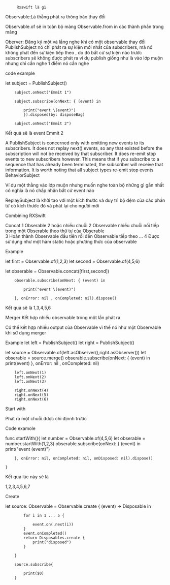          Rxswift là gì 
Observable:Là  thằng phát ra thông báo thay đổi 


 Observable.of   sẽ in toàn bộ mảng
Observable.from in các thành phần trong mảng
 

Oberver:  Đăng ký một  và  lắng nghe khi có một observable thay đổi 
PublishSubject nó chỉ phát ra sự kiện mới nhất của subscribers, mà nó không phát đến sự kiện tiếp theo , do đó bất cứ sự kiện nào trước  subscribers sẽ không được phát ra 
ví dụ  publish  giống như  là vào lớp muộn nhưng chỉ cần nghe 1 điểm nó cần nghe 

code example

 let subject = PublishSubject<String>()
 
        subject.onNext("Emmit 1")
        
        subject.subscribe(onNext: { (event) in
            
            print("event \(event)")
            }).disposed(by: disposeBag)
        
        subject.onNext("Emmit 2")
Kết quả sẽ là  event Emmit 2


A PublishSubject is concerned only with emitting new events to its subscribers. It does not replay next() events, so any that existed before the subscription will not be received by that subscriber. It does re-emit stop events to new subscribers however. This means that if you subscribe to a sequence that has already been terminated, the subscriber will receive that information. It is worth noting that all subject types re-emit stop events
BehaviorSubject

Ví dụ một thằng vào lớp muộn nhưng muốn nghe toàn bộ những gì gần nhất có nghĩa là nó chấp nhận bất cứ event nào 


ReplaySubject là khởi tạo với một kích thước và duy trì bộ đệm của các phần tử có kích thước đó và phát lại cho người mới 



Combining RXSwift 

Concat 
1 Obserable 2 hoặc nhiều chuỗi 
2 Observable nhiều chuỗi nối tiếp trong  một Obserable  theo thứ tự của Obserable  
3 Hoàn thành Observable đầu tiên rồi đến Observable tiếp theo …
4 Được sử dụng như một hàm static hoặc phương thức của observable 

Example 

let first = Observable.of(1,2,3)
    let second = Observable.of(4,5,6)
 
let obserable = Observable.concat([first,second])
        
        obserable.subscribe(onNext: { (event) in
            
            print("event \(event)")
                
        }, onError: nil , onCompleted: nil).dispose()
 
 
Kết quả sẽ là 1,3,4,5,6
 
 
Merger  Kết hợp nhiều observable trong một lần phát ra 
 
Có thể kết hợp nhiều output của Observable vì thế nó như một Observable  khi sử dụng merger 
 
Example
   let left = PublishSubject<Int>()
    let right = PublishSubject<Int>()
 
let source = Observable.of(left.asObserver(),right.asObserver())
        let obserable  = source.merge()
        obserable.subscribe(onNext: { (event) in
            print(event)
            }, onError: nil , onCompleted: nil)
        
        left.onNext(1)
        left.onNext(2)
        left.onNext(3)
        
        right.onNext(4)
        right.onNext(5)
        right.onNext(6)
 
Start with 
 
Phát ra một chuỗi được chỉ địnnh trước  
 
Code examole
 
func startWith(){
        let number = Observable.of(4,5,6)
        let obserable = number.startWith(1,2,3)
        obserable.subscribe(onNext: { (event) in
            print("event \(event)")
            
        }, onError: nil, onCompleted: nil, onDisposed: nil).dispose()
       
    }
 
 
Kết quả lúc này sẽ là 
 
1,2,3,4,5,6,7
 
Create 
 
let source: Observable = Observable<Int>.create { (event) -> Disposable in
            
            for i in 1 ... 5 {
                
                event.on(.next(i))
            }
            event.onCompleted()
            return Disposables.create {
                print("disposed")
            }
            
        }
        
        source.subscribe{
        
            print($0)
        }
 
 
 
 
 
 
 
 
 




